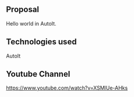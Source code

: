 
Proposal
-----------------------------------------------------------------------------------------
Hello world in AutoIt.

Technologies used
-----------------------------------------------------------------------------------------
AutoIt

Youtube Channel
-----------------------------------------------------------------------------------------
https://www.youtube.com/watch?v=XSMlUe-AHks
